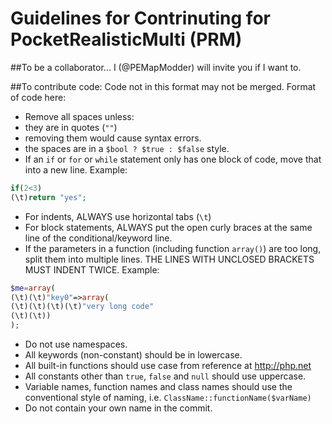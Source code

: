Guidelines for Contrinuting for PocketRealisticMulti (PRM)
===

##To be a collaborator...
I (@PEMapModder) will invite you if I want to.

##To contribute code:
Code not in this format may not be merged. Format of code here:
* Remove all spaces unless:
 * they are in quotes (`""`)
 * removing them would cause syntax errors.
 * the spaces are in a `$bool ? $true : $false` style.
* If an `if` or `for` or `while` statement only has one block of code, move that into a new line. Example:

```php
if(2<3)
(\t)return "yes";
```

* For indents, ALWAYS use horizontal tabs (`\t`)
* For block statements, ALWAYS put the open curly braces at the same line of the conditional/keyword line.
* If the parameters in a function (including function `array()`) are too long, split them into multiple lines. THE LINES WITH UNCLOSED BRACKETS MUST INDENT TWICE. Example:

```php
$me=array(
(\t)(\t)"key0"=>array(
(\t)(\t)(\t)(\t)"very long code"
(\t)(\t))
);
```

* Do not use namespaces.
* All keywords (non-constant) should be in lowercase.
* All built-in functions should use case from reference at http://php.net
* All constants other than `true`, `false` and `null` should use uppercase.
* Variable names, function names and class names should use the conventional style of naming, i.e. `ClassName::functionName($varName)`
* Do not contain your own name in the commit.
